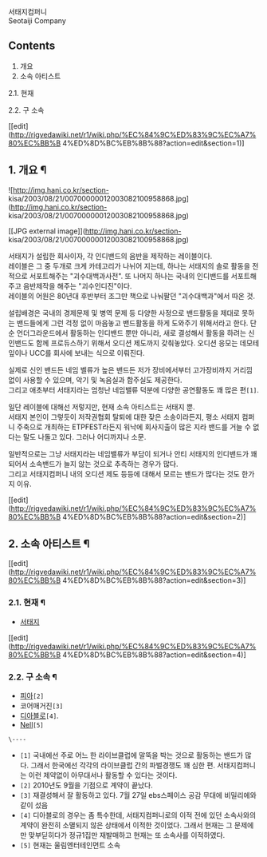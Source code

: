 서태지컴퍼니  
Seotaiji Company

## Contents

    

1. 개요 
2. 소속 아티스트 
    

2.1. 현재

2.2. 구 소속

[[edit](http://rigvedawiki.net/r1/wiki.php/%EC%84%9C%ED%83%9C%EC%A7%80%EC%BB%B
4%ED%8D%BC%EB%8B%88?action=edit&section=1)]

## 1. 개요 ¶

![http://img.hani.co.kr/section-
kisa/2003/08/21/00700000012003082100958868.jpg](http://img.hani.co.kr/section-
kisa/2003/08/21/00700000012003082100958868.jpg)

[[JPG external image]](http://img.hani.co.kr/section-
kisa/2003/08/21/00700000012003082100958868.jpg)

  
서태지가 설립한 회사이자, 각 인디밴드의 음반을 제작하는 레이블이다.  
레이블은 그 중 두개로 크게 카테고리가 나뉘어 지는데, 하나는 서태지의 솔로 활동을 전적으로 서포트해주는 "괴수대백과사전". 또 나머지
하나는 국내의 인디밴드를 서포트해주고 음반제작을 해주는 "괴수인디진"이다.  
레이블의 어원은 80년대 후반부터 조그만 책으로 나눠팔던 "괴수대백과"에서 따온 것.

  

설립배경은 국내의 경제문제 및 병역 문제 등 다양한 사정으로 밴드활동을 제대로 못하는 밴드들에게 그런 걱정 없이 마음놓고 밴드활동을 하게
도와주기 위해서라고 한다. 단순 언더그라운드에서 활동하는 인디밴드 뿐만 아니라, 새로 결성해서 활동을 하려는 신인밴드도 함께 프로듀스하기
위해서 오디션 제도까지 갖춰놓았다. 오디션 응모는 데모테잎이나 UCC를 회사에 보내는 식으로 이뤄진다.

  

실제로 신인 밴드든 네임 벨류가 높은 밴드든 저가 장비에서부터 고가장비까지 거리낌 없이 사용할 수 있으며, 악기 및 녹음실과 합주실도
제공한다.  
그리고 애초부터 서태지라는 엄청난 네임밸류 덕분에 다양한 공연활동도 꽤 많은 편`[1]`.

  

일단 레이블에 대해선 저렇지만, 현재 소속 아티스트는 서태지 뿐.  
서태지 본인이 그렇듯이 저작권협회 탈퇴에 대한 잦은 소송이라든지, 평소 서태지 컴퍼니 주축으로 개최하는 ETPFEST라든지 워낙에 회사지출이
많은 지라 밴드를 거늘 수 없다는 말도 나돌고 있다. 그러나 어디까지나 소문.

  

일반적으로는 그냥 서태지라는 네임밸류가 부담이 되거나 안티 서태지의 인디밴드가 꽤 되어서 소속밴드가 늘지 않는 것으로 추측하는 경우가 많다.  
그리고 서태지컴퍼니 내의 오디션 제도 등등에 대해서 모르는 밴드가 많다는 것도 한가지 이유.

  

[[edit](http://rigvedawiki.net/r1/wiki.php/%EC%84%9C%ED%83%9C%EC%A7%80%EC%BB%B
4%ED%8D%BC%EB%8B%88?action=edit&section=2)]

## 2. 소속 아티스트 ¶

[[edit](http://rigvedawiki.net/r1/wiki.php/%EC%84%9C%ED%83%9C%EC%A7%80%EC%BB%B
4%ED%8D%BC%EB%8B%88?action=edit&section=3)]

### 2.1. 현재 ¶

  * [서태지](%EC%84%9C%ED%83%9C%EC%A7%80.md)  

[[edit](http://rigvedawiki.net/r1/wiki.php/%EC%84%9C%ED%83%9C%EC%A7%80%EC%BB%B
4%ED%8D%BC%EB%8B%88?action=edit&section=4)]

### 2.2. 구 소속 ¶

  * [피아](Pia.md)`[2]`
  * 코어매거진`[3]`
  * [디아블로](%EB%94%94%EC%95%84%EB%B8%94%EB%A1%9C.md)`[4]`. 
  * [Nell](Nell.md)`[5]`  

`\----`

  * `[1]` 국내에선 주로 어느 한 라이브클럽에 말뚝을 박는 것으로 활동하는 밴드가 많다. 그래서 한국에선 각각의 라이브클럽 간의 파벌경쟁도 꽤 심한 편. 서태지컴퍼니는 이런 제약없이 아무대서나 활동할 수 있다는 것이다.
  * `[2]` 2010년도 9월을 기점으로 계약이 끝났다.
  * `[3]` 재결성해서 잘 활동하고 있다. 7월 27일 ebs스페이스 공감 무대에 비밀리에와 같이 섰음
  * `[4]` 디아블로의 경우는 좀 특수한데, 서태지컴퍼니로의 이적 전에 있던 소속사와의 계약이 완전히 소멸되지 않은 상태에서 이적한 것이었다. 그래서 현재는 그 문제에만 맞부딛히다가 정규1집만 재발매하고 현재는 또 소속사를 이적하였다.
  * `[5]` 현재는 울림엔터테인먼트 소속

